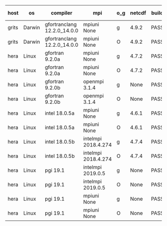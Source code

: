 

| host     | os       | compiler                              | mpi                      | o_g        | netcdf        | build       | u_pass          | u_fail          | s_pass            | s_fail            | e_pass             | e_fail             | nuopc_pass       | nuopc_fail       | artifacts link          |
|----------|----------|---------------------------------------|--------------------------|------------|---------------|-------------|-----------------|-----------------|-------------------|-------------------|--------------------|--------------------|------------------|------------------|-------------------------|
| grits | Darwin | gfortranclang 12.2.0_14.0.0 | mpiuni None  | g | 4.9.2  | PASS | 12317 | 0 | 8 | 0 | 43 | 0 | None | None | <a href="https://github.com/esmf-org/esmf-test-artifacts/tree/e1ea9d2758961442817b7f4ed8bdbffd70efa393/patch_8.4.2/gfortranclang/12.2.0_14.0.0/g/mpiuni/None" target="_blank">e1ea9d2</a> | 
| grits | Darwin | gfortranclang 12.2.0_14.0.0 | mpiuni None  | O | 4.9.2  | PASS | 12317 | 0 | 8 | 0 | 43 | 0 | None | None | <a href="https://github.com/esmf-org/esmf-test-artifacts/tree/c9f61732d3a11f4bc9efda1d8f792f52c551bcc1/patch_8.4.2/gfortranclang/12.2.0_14.0.0/O/mpiuni/None" target="_blank">c9f6173</a> | 
| hera | Linux | gfortran 9.2.0a | mpiuni None  | g | 4.7.2  | PASS | 12317 | 0 | 8 | 0 | 43 | 0 | None | None | <a href="https://github.com/esmf-org/esmf-test-artifacts/tree/e7446402499a0702c3de9319da6cea049c7b17cf/patch_8.4.2/gfortran/9.2.0a/g/mpiuni/None" target="_blank">e744640</a> | 
| hera | Linux | gfortran 9.2.0a | mpiuni None  | O | 4.7.2  | PASS | 12317 | 0 | 8 | 0 | 43 | 0 | None | None | <a href="https://github.com/esmf-org/esmf-test-artifacts/tree/fa25098fa79e09cbb67a7e3ed6c99b732f10dfb2/patch_8.4.2/gfortran/9.2.0a/O/mpiuni/None" target="_blank">fa25098</a> | 
| hera | Linux | gfortran 9.2.0b | openmpi 3.1.4  | g | None  | PASS | 13873 | 0 | 49 | 0 | 80 | 0 | 52 | 0 | <a href="https://github.com/esmf-org/esmf-test-artifacts/tree/4bf1ee1b6e04c54cd9923e1ae5c2b2a9724b67f8/patch_8.4.2/gfortran/9.2.0b/g/openmpi/3.1.4" target="_blank">4bf1ee1</a> | 
| hera | Linux | gfortran 9.2.0b | openmpi 3.1.4  | O | None  | PASS | 13873 | 0 | 49 | 0 | 80 | 0 | 52 | 0 | <a href="https://github.com/esmf-org/esmf-test-artifacts/tree/09d266fb70c27fe921ed93d83d4188038f7e5b99/patch_8.4.2/gfortran/9.2.0b/O/openmpi/3.1.4" target="_blank">09d266f</a> | 
| hera | Linux | intel 18.0.5a | mpiuni None  | g | 4.6.1  | PASS | 12317 | 0 | 8 | 0 | 43 | 0 | None | None | <a href="https://github.com/esmf-org/esmf-test-artifacts/tree/1cb28a2d6296e1fecca1eb5a18ceea13b7d07835/patch_8.4.2/intel/18.0.5a/g/mpiuni/None" target="_blank">1cb28a2</a> | 
| hera | Linux | intel 18.0.5a | mpiuni None  | O | 4.6.1  | PASS | 12317 | 0 | 8 | 0 | 43 | 0 | None | None | <a href="https://github.com/esmf-org/esmf-test-artifacts/tree/4eb5163c4d7a8888f900fb9d61d2fc82e77a1cbb/patch_8.4.2/intel/18.0.5a/O/mpiuni/None" target="_blank">4eb5163</a> | 
| hera | Linux | intel 18.0.5b | intelmpi 2018.4.274  | g | 4.7.4  | PASS | 13873 | 0 | 49 | 0 | 80 | 0 | 52 | 0 | <a href="https://github.com/esmf-org/esmf-test-artifacts/tree/2977cb73f5cc8cca869124bc855b08a5c226aa1c/patch_8.4.2/intel/18.0.5b/g/intelmpi/2018.4.274" target="_blank">2977cb7</a> | 
| hera | Linux | intel 18.0.5b | intelmpi 2018.4.274  | O | 4.7.4  | PASS | 13873 | 0 | 49 | 0 | 80 | 0 | 52 | 0 | <a href="https://github.com/esmf-org/esmf-test-artifacts/tree/1661c1e680516268e05b032671b005a76d69cb16/patch_8.4.2/intel/18.0.5b/O/intelmpi/2018.4.274" target="_blank">1661c1e</a> | 
| hera | Linux | pgi 19.1 | intelmpi 2019.0.5  | g | None  | PASS | None | None | None | None | None | None | None | None | <a href="https://github.com/esmf-org/esmf-test-artifacts/tree/c6075fa686ea0cbf2d27719fe0f9910e88dd5c5c/patch_8.4.2/pgi/19.1/g/intelmpi/2019.0.5" target="_blank">c6075fa</a> | 
| hera | Linux | pgi 19.1 | intelmpi 2019.0.5  | O | None  | PASS | None | None | None | None | None | None | None | None | <a href="https://github.com/esmf-org/esmf-test-artifacts/tree/926a11ab5a3d5c4cc23ab11f8aaa0f4509607cb5/patch_8.4.2/pgi/19.1/O/intelmpi/2019.0.5" target="_blank">926a11a</a> | 
| hera | Linux | pgi 19.1 | mpiuni None  | g | None  | PASS | None | None | None | None | None | None | None | None | <a href="https://github.com/esmf-org/esmf-test-artifacts/tree/df7752d93753c110da11b91956836ac7d7ac7910/patch_8.4.2/pgi/19.1/g/mpiuni/None" target="_blank">df7752d</a> | 
| hera | Linux | pgi 19.1 | mpiuni None  | O | None  | PASS | None | None | None | None | None | None | None | None | <a href="https://github.com/esmf-org/esmf-test-artifacts/tree/6134ca69d5f3db0e3ed496548e71081c3d4c4460/patch_8.4.2/pgi/19.1/O/mpiuni/None" target="_blank">6134ca6</a> | 
